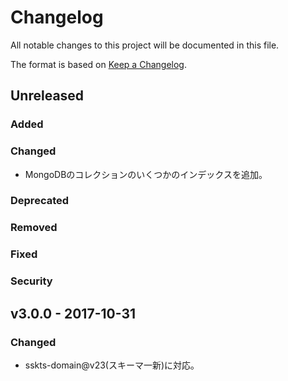 # Changelog
All notable changes to this project will be documented in this file.

The format is based on [Keep a Changelog](http://keepachangelog.com/).

## Unreleased
### Added

### Changed
- MongoDBのコレクションのいくつかのインデックスを追加。

### Deprecated

### Removed

### Fixed

### Security


## v3.0.0 - 2017-10-31
### Changed
- sskts-domain@v23(スキーマ一新)に対応。

